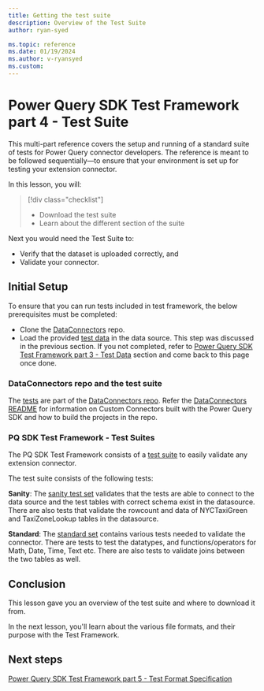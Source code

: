 ```yaml
---
title: Getting the test suite
description: Overview of the Test Suite
author: ryan-syed

ms.topic: reference
ms.date: 01/19/2024
ms.author: v-ryansyed
ms.custom:
---
```


# Power Query SDK Test Framework part 4 - Test Suite

This multi-part reference covers the setup and running of a standard suite of tests for Power Query connector developers. The reference is meant to be followed sequentially—to ensure that your environment is set up for testing your extension connector.

In this lesson, you will:

> [!div class="checklist"]
>
> * Download the test suite
> * Learn about the different section of the suite

Next you would need the Test Suite to:

* Verify that the dataset is uploaded correctly, and
* Validate your connector.

## Initial Setup

To ensure that you can run tests included in test framework, the below prerequisites must be completed:

* Clone the [DataConnectors](https://github.com/microsoft/DataConnectors) repo.
* Load the provided [test data](https://github.com/microsoft/DataConnectors/tree/master/testframework/data/) in the data source. This step was discussed in the previous section. If you not completed, refer to [Power Query SDK Test Framework part 3 - Test Data](../3-data/readme.md) section and come back to this page once done.

### DataConnectors repo and the test suite

The [tests](https://github.com/microsoft/DataConnectors/tree/master/testframework/tests) are part of the [DataConnectors repo](https://github.com/microsoft/DataConnectors). Refer the [DataConnectors README](https://github.com/microsoft/DataConnectors/blob/master/README.md) for information on Custom Connectors built with the Power Query SDK and how to build the projects in the repo.

### PQ SDK Test Framework - Test Suites

The PQ SDK Test Framework consists of a [test suite](https://github.com/microsoft/DataConnectors/tree/master/testframework/tests/TestSuites) to easily validate any extension connector.

The test suite consists of the following tests:

**Sanity**: The [sanity test set](https://github.com/microsoft/DataConnectors/tree/master/testframework/tests/TestSuites/Sanity) validates that the tests are able to connect to the data source and the test tables with correct schema exist in the datasource. There are also tests that validate the rowcount and data of NYCTaxiGreen and TaxiZoneLookup tables in the datasource.

**Standard**: The [standard set](https://github.com/microsoft/DataConnectors/tree/master/testframework/tests/TestSuites/Standard) contains various tests needed to validate the connector. There are tests to test the datatypes, and functions/operators for Math, Date, Time, Text etc. There are also tests to validate joins between the two tables as well.

## Conclusion

This lesson gave you an overview of the test suite and where to download it from.

In the next lesson, you'll learn about the various file formats, and their purpose with the Test Framework.

## Next steps

[Power Query SDK Test Framework part 5 - Test Format Specification](../5-testformat/readme.md)
